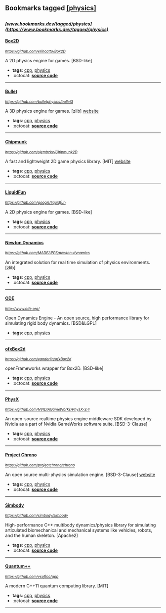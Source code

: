 ## Bookmarks tagged [[physics]](https://www.bookmarks.dev/search?q=[physics])

_<sup><sup>[www.bookmarks.dev/tagged/physics](https://www.bookmarks.dev/tagged/physics)</sup></sup>_
---
#### [Box2D](https://github.com/erincatto/Box2D)
_<sup>https://github.com/erincatto/Box2D</sup>_

A 2D physics engine for games. [BSD-like]
* **tags**: [cpp](../tagged/cpp.md), [physics](../tagged/physics.md)
* :octocat: **[source code](https://github.com/erincatto/Box2D)**
---
#### [Bullet](https://github.com/bulletphysics/bullet3)
_<sup>https://github.com/bulletphysics/bullet3</sup>_

A 3D physics engine for games. [zlib] [website](http://bulletphysics.org)
* **tags**: [cpp](../tagged/cpp.md), [physics](../tagged/physics.md)
* :octocat: **[source code](https://github.com/bulletphysics/bullet3)**
---
#### [Chipmunk](https://github.com/slembcke/Chipmunk2D)
_<sup>https://github.com/slembcke/Chipmunk2D</sup>_

A fast and lightweight 2D game physics library. [MIT] [website](https://chipmunk-physics.net/)
* **tags**: [cpp](../tagged/cpp.md), [physics](../tagged/physics.md)
* :octocat: **[source code](https://github.com/slembcke/Chipmunk2D)**
---
#### [LiquidFun](https://github.com/google/liquidfun)
_<sup>https://github.com/google/liquidfun</sup>_

A 2D physics engine for games. [BSD-like]
* **tags**: [cpp](../tagged/cpp.md), [physics](../tagged/physics.md)
* :octocat: **[source code](https://github.com/google/liquidfun)**
---
#### [Newton Dynamics](https://github.com/MADEAPPS/newton-dynamics)
_<sup>https://github.com/MADEAPPS/newton-dynamics</sup>_

An integrated solution for real time simulation of physics environments. [zlib]
* **tags**: [cpp](../tagged/cpp.md), [physics](../tagged/physics.md)
* :octocat: **[source code](https://github.com/MADEAPPS/newton-dynamics)**
---
#### [ODE](http://www.ode.org/)
_<sup>http://www.ode.org/</sup>_

Open Dynamics Engine - An open source, high performance library for simulating rigid body dynamics. [BSD&LGPL]
* **tags**: [cpp](../tagged/cpp.md), [physics](../tagged/physics.md)
---
#### [ofxBox2d](https://github.com/vanderlin/ofxBox2d)
_<sup>https://github.com/vanderlin/ofxBox2d</sup>_

openFrameworks wrapper for Box2D. [BSD-like]
* **tags**: [cpp](../tagged/cpp.md), [physics](../tagged/physics.md)
* :octocat: **[source code](https://github.com/vanderlin/ofxBox2d)**
---
#### [PhysX](https://github.com/NVIDIAGameWorks/PhysX-3.4)
_<sup>https://github.com/NVIDIAGameWorks/PhysX-3.4</sup>_

An open-source realtime physics engine middleware SDK developed by Nvidia as a part of Nvidia GameWorks software suite. [BSD-3-Clause]
* **tags**: [cpp](../tagged/cpp.md), [physics](../tagged/physics.md)
* :octocat: **[source code](https://github.com/NVIDIAGameWorks/PhysX-3.4)**
---
#### [Project Chrono](https://github.com/projectchrono/chrono)
_<sup>https://github.com/projectchrono/chrono</sup>_

An open source multi-physics simulation engine. [BSD-3-Clause] [website](https://projectchrono.org/)
* **tags**: [cpp](../tagged/cpp.md), [physics](../tagged/physics.md)
* :octocat: **[source code](https://github.com/projectchrono/chrono)**
---
#### [Simbody](https://github.com/simbody/simbody)
_<sup>https://github.com/simbody/simbody</sup>_

High-performance C++ multibody dynamics/physics library for simulating articulated biomechanical and mechanical systems like vehicles, robots, and the human skeleton. [Apache2]
* **tags**: [cpp](../tagged/cpp.md), [physics](../tagged/physics.md)
* :octocat: **[source code](https://github.com/simbody/simbody)**
---
#### [Quantum++](https://github.com/vsoftco/qpp)
_<sup>https://github.com/vsoftco/qpp</sup>_

A modern C++11 quantum computing library. [MIT]
* **tags**: [cpp](../tagged/cpp.md), [physics](../tagged/physics.md)
* :octocat: **[source code](https://github.com/vsoftco/qpp)**
---
